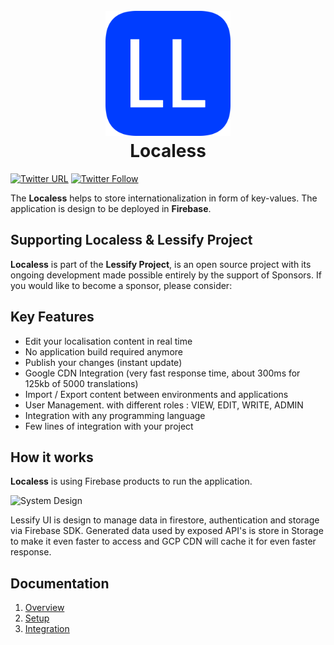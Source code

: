 <h1 align="center">
<br/>
  <img width="200" src="src/android-chrome-512x512.png" alt="Localess"/>
  <br/>
  Localess
<br/>
</h1>

[![Twitter URL](https://img.shields.io/twitter/url?label=Share%20on%20Twitter&style=social&url=https%3A%2F%2Fgithub.com%2FLessify%2Flocaless)](https://twitter.com/intent/tweet?text=Easy%20way%20to%20manage%20your%20app%20localisation&url=https://github.com/Lessify/localess&hashtags=i18n,internationalization,localization)
[![Twitter Follow](https://img.shields.io/twitter/follow/Lessifyio?style=social)](https://twitter.com/intent/follow?screen_name=lessifyio)


The **Localess** helps to store internationalization in form of key-values.
The application is design to be deployed in **Firebase**. 

## Supporting Localess & Lessify Project
**Localess** is part of the **Lessify Project**, is an open source project with its ongoing development made possible entirely by the support of Sponsors.
If you would like to become a sponsor, please consider:

## Key Features

- Edit your localisation content in real time
- No application build required anymore
- Publish your changes (instant update)
- Google CDN Integration (very fast response time, about 300ms for 125kb of 5000 translations)
- Import / Export content between environments and applications
- User Management. with different roles : VIEW, EDIT, WRITE, ADMIN
- Integration with any programming language
- Few lines of integration with your project

## How it works
**Localess** is using Firebase products to run the application.

![System Design](https://github.com/Lessify/localess/wiki/img/system-design.png)

Lessify UI is design to manage data in firestore, authentication and storage via Firebase SDK.
Generated data used by exposed API's is store in Storage to make it even faster to access and GCP CDN will cache it for even faster response.


## Documentation
1. [Overview](https://github.com/Lessify/localess/wiki)
2. [Setup](https://github.com/Lessify/localess/wiki/Setup)
3. [Integration](https://github.com/Lessify/localess/wiki/Integration)


